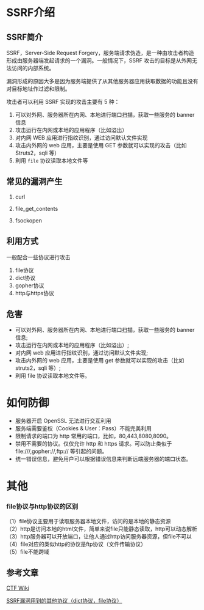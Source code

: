 # SSRF介绍

## SSRF简介

SSRF，Server-Side Request Forgery，服务端请求伪造，是一种由攻击者构造形成由服务器端发起请求的一个漏洞。一般情况下，SSRF 攻击的目标是从外网无法访问的内部系统。

漏洞形成的原因大多是因为服务端提供了从其他服务器应用获取数据的功能且没有对目标地址作过滤和限制。

攻击者可以利用 SSRF 实现的攻击主要有 5 种：

1. 可以对外网、服务器所在内网、本地进行端口扫描，获取一些服务的 banner 信息
2. 攻击运行在内网或本地的应用程序（比如溢出）
3. 对内网 WEB 应用进行指纹识别，通过访问默认文件实现
4. 攻击内外网的 web 应用，主要是使用 GET 参数就可以实现的攻击（比如 Struts2，sqli 等）
5. 利用 `file` 协议读取本地文件等

## 常见的漏洞产生

1. curl

2. file_get_contents

3. fsockopen

## 利用方式

一般配合一些协议进行攻击

1. file协议
2. dict协议
3. gopher协议
4. http与https协议

## 危害

- 可以对外网、服务器所在内网、本地进行端口扫描，获取一些服务的 banner 信息;
- 攻击运行在内网或本地的应用程序（比如溢出）;
- 对内网 web 应用进行指纹识别，通过访问默认文件实现;
- 攻击内外网的 web 应用，主要是使用 get 参数就可以实现的攻击（比如 struts2，sqli 等）;
- 利用 file 协议读取本地文件等。

# 如何防御

- 服务器开启 OpenSSL 无法进行交互利用
- 服务端需要鉴权（Cookies & User：Pass）不能完美利用
- 限制请求的端口为 http 常用的端口，比如，80,443,8080,8090。
- 禁用不需要的协议。仅仅允许 http 和 https 请求。可以防止类似于 file:///,gopher://,ftp:// 等引起的问题。
- 统一错误信息，避免用户可以根据错误信息来判断远端服务器的端口状态。

# 其他

### file协议与http协议的区别

（1）file协议主要用于读取服务器本地文件，访问的是本地的静态资源  
（2）http是访问本地的html文件，简单来说file只能静态读取，http可以动态解析  
（3）http服务器可以开放端口，让他人通过http访问服务器资源，但file不可以  
（4）file对应的类似http的协议是ftp协议（文件传输协议）  
（5）file不能跨域   

## 参考文章

[CTF Wiki](https://ctf-wiki.github.io/ctf-wiki/web/ssrf-zh/)

[SSRF漏洞用到的其他协议（dict协议，file协议）](https://www.cnblogs.com/zzjdbk/archive/2004/01/13/12970919.html)